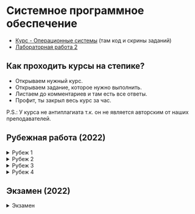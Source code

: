 # Системное программное обеспечение

+ [Курс - Операционные системы](./docs/СПО%20-%20Операционные%20системы.pdf) (там код и скрины заданий)
+ [Лабораторная работа 2](./LAB_2)

## Как проходить курсы на степике?
+ Открываем нужный курс.
+ Открываем задание, которое нужно выполнить.
+ Листаем до комментариев и там есть все ответы.
+ Профит, ты закрыл весь курс за час.

P.S.: У курса не антиплагиата т.к. он не является авторским от наших преподавателей.

## Рубежная работа (2022)
<details><summary>Рубеж 1</summary>

Изучите приведенный код.
Запишите результат вычисления выражения *ptrAdd:
```c
#include <stdio.h>

#define SIZE 15

int main() {
    int vec[SIZE];
    
    for (int i = 0; i < SIZE; i++) {
        vec[i] = i;
    }
    
    int* ptrAdd = vec + 0x7 + 6;
    int* ptrSub = ptrAdd - 2;
    int cmp = ptrSub < vec;
}
```

**Ответ:** 13

---

Для приведенного выше кода запишите результат вычисления выражения: *ptrSub.

**Ответ:** 11

---

Для приведенного выше кода запишите значение переменной cmp.

**Ответ:** 0

---

Реализуйте функцию, выделяющую память под вектор указанного размера и возвращающую типизированный указатель на его начало.   
Тип элементов вектора int.  
Требуется инициализировать вектор нулями.

**Ответ:** 
```c
int* calloc_foo(size_t size) {
return (int*) calloc(size, sizeof(int));
}
```

---

Объявите указатель на функцию, принимающую в качестве параметров три значения int и возвращающую значение целого типа.

**Ответ:** 
```c
int (*fptr)(int,int,int);
```

</details>
<details><summary>Рубеж 2</summary>

Расшифруйте аббревиатуру POSIX.

**Ответ:** Portable Operating System Interface

---

Безопасно ли писать и читать 64-х битную переменную из нескольких потоков на 32-х битной архитектуре?

**Ответ:** Нет, не безопасно.  
**Пояснение:** Пример из лекции про техническую гонку данных. Один поток записывает -1, а другой поток читает значения и может получить 0,-1,2^32-1. Но 2^32-1 это не то что мы ожидаем.

---

Название ассемблерной инструкции для перехода в режим ядра ОС.

**Ответ:** int  
**Пояснение:** [ссылка](https://www.tutorialspoint.com/assembly_programming/assembly_system_calls.htm)

---

Метод isInterrupted в Java сбрасывает флаг?

**Ответ:** Нет.  
**Пояснение:** Метод isInterrupted только возвращает результат флага, а interrupted еще и сбрасывает значение флага

---

Название структуры для описания POSIX потока в USER Space:
1. `posix_thread`
2. `std::thread`
3. `pthread_t`
4. `pthread`

**Ответ:** `pthread_t`

---

Какие конструкции на Java являются interrupted points?
1. `Thread.sleep(1000);`
2. `Thread.sleep(4000);`
3. `System.out.println("System software");`
4. `int a = 5;`

**Ответ:** 1, 2, 3.  
**Пояснение:** interrupted points это функции из которых может вылететь InterruptedException. Примерами таких функций являются: sleep, ввод/вывод, блокирующие операции. Операция присваивания даже не являетcя функцией/методом.

---

Пусть функция thread вызывается в двух потоках.  
Напишите сумму всех значений которые могут получиться в переменной `a` в результате выполнения программы.

```c
int32_t a = 0;

void* thread(void*) {
    a++;
}
```

**Ответ:** 3  
**Пояснение:** если потоки одновременно инкриминируют переменную, то можем получить 1. Если по очереди, то 2. Сумма равна 3.

---

Что делает функция `pthread_cleanup_pop`?
1. Достает только одну функцию обработчик и НЕ исполняет ее
2. Достает N функций обработчиков и НЕ исполняет их (N задается как аргумент функции)
3. Достает N функций обработчиков и исполняет их (N задается как агрумент функции)
4. Достает только одну функцию обработчик и исполняет е


**Ответ:** ?? формулировка не точная была ??  
**Пояснение:** Вообще зависит от параметра execute который передается в функцию pthread_cleanup_pop. Если true, то будет выполнено иначе просто удаляется из стека.

---

Какие ошибки многопоточного программирования присутствуют в алгоритме LockTwo с массивом flag без victim?
1. deadlock
2. use after free
3. проблема ABA
4. data race
5. livelock
6. Обращение к не валидной памяти
7. memory leak

**Ответ:** 1, 5.  
**Пояснение:** deadlock и livelock, livelock является частным случаем deadlock на котором происходит активное ожидание.

---

Выведите сумму уникальных значений value которые могут появиться в результате выполнения функции thread в двух разных потоках.
```c
int32_t value = 0;

void* thread(void*) {
    for (size_t i = 0; i < 5; i++) {
        value++;
    }
}
```

**Ответ:** 54  
**Пояснение:** От 2 до 10. Сумма уникальных значений 2+3+..+10=55-1=54. Как может получиться 2 предлагаю подумать самостоятельно

</details>
<details><summary>Рубеж 3</summary>

Что означает запись `#!/bin/perl` в первой строке командного файла?

**Ответ:** означает, что данный файл является Perl-скпритом.

---

Допустимо ли имя переменной `$var_1`?

**Ответ:** Да.

---

Опишите результат выполнения: `var=$_bob`.

**Ответ:** переменной var присваивается значение переменной _bob.

---

Объясните смысл выполнения команды: `typeset -r r; r=1`.

**Ответ:** Результат - ничего. Командная оболочка просто пропустит это, так как это ошибка. Значение переменной присвоилось в никуда: `r: readonly variable`.

---

Что означает запись вида? `!(tom|cat|tomcat)`

**Ответ:** любое кроме одного из указанных (tom|cat|tomcat).

---

Чему равна переменная `$?`?
```ksh
s='t??'; if[[$s= +(tom|cat|tomcat)]]
print $?; fi
```

**Ответ:** 0

---

Чему равна переменная `$?`?
```ksh
a=5; m=N
if (((a>=8)) || (((a>=6)) && [[ $m=[Yy]* ]]))
print $?; fi; print $?
```

**Ответ:** 0

---

Напишите команду, открывающую выходной поток номера 8 для файла fname.

**Ответ:** `8>fname`

---

Опишите действие команды: `set +o noglob`.

**Ответ:** включить режим интерпретации мета-символов

---

Напишите результат выполнения последовательности команд: 
```ksh
a="tom cat";
print "${a% *}"
```

**Ответ:** tom

</details>
<details><summary>Рубеж 4</summary>

Напишите регулярное выражение, которое соответствует номеру телефона в России.  
Считаем, что это ограничение на код: +7  
Номер телефона может содержать (опционально) символы '-', '(', ')' и пробелы.

**Ответ:** `^(\+7)?[\s\-]?\(?[0-9]{3}\)?[\s\-]?[0-9]{3}[\s\-]?[0-9]{2}[\s\-]?[0-9]{2}$`

---

Напишите регулярное выражение, соответствующее адресу IPv4.  
Оно должно учитывать ограничение на диапазон значений от 0 до 255 для каждого байта.

**Ответ:** `^((25[0-5]|2[0-4][0-9]|[01]?[0-9][0-9]?)(\.|$)){4}`

---

Напишите регулярное выражение, которое соответствует URL.  
Включая схему HTTP, HTTPS, поддомены (опционально), домен, номер порта (опционально) путь к ресурсу (тоже опционально).

**Ответ:** `^(?:https?:\/\/)?(?:[\w]+\.){0,20}(?:\.?[\w]{2,})?(:[0-9]{0,5})?(\/\w+){0,100}$`

---

Напишите регулярное выражение, соответствующее дате в формате dd.mm.yyyy или dd.mm.yy, где dd - день, mm - месяц, yyyy - год или его две последние цифры.

**Ответ:** `^(3[01]|[12][0-9]|0?[1-9])\.(1[012]|0?[1-9])\.([0-9]{2}|[0-9]{4})$`

---

Напишите регулярное выражение, которое соответствует в точности словам net и web в тексте, повторяющимся друг за другом дважды.

**Ответ:** `(net[\s]*web).*?(net[\s]*web)`

</details>

## Экзамен (2022)
<details><summary>Экзамен</summary>

Что выведет данный скрипт в зависимости от входных данных?  
Выберите несколько вариантов.
```bash
value=$1
if [ $value -eq 100 ]
then
  echo "значение = 100"
elif [ $value -gt 100 ]
then
  echo "значение больше 100"
else
  case $value in
  [1-3]*) echo "значение между 1 и 39 (включительно)" ;;
  [4-5]*) echo "значение между 40 и 59 (включительно)" ;;
  9[1-8]*) echo "значение между 91 и 98 (включительно)" ;;
  99) echo "значение = $value" ;;
  *) echo "значение неизвестно" ;;
  esac
fi
```
1. Если первый аргумент скрипта - 35, будет выведено 'значение неизвестно'.
2. Если первый аргумент скрипта - 90, будет выведено 'значение неизвестно'.
3. Если первый аргумент скрипта - 91, будет выведено 'значение между 91 и 98 (включительно)'.
4. Если первый аргумент скрипта - 99, будет выведено 'значение = $value'.
5. Если первый аргумент скрипта - 100, будет выведено 'значение = 100'.

**Ответ:** 2, 3, 4, 5.

---

Какая команда позволяет подсчитать количество строк, слов или символов в файле?
1. `countw`
2. `wcount`
3. `wc`
4. `count p`

**Ответ:** 3.

---

Какая команда позволяет добавить нового пользователя в систему?
1. `useradd`
2. `adduser`
3. `linuxconf`
4. Все варианты ответа
5. Ни один из вариантов

**Ответ:** 4.

---

Какая из перечисленных команд не является фильтром?
1. `sort`
2. `wc`
3. `grep`
4. `cat`
5. ни одна из перечисленных

**Ответ:** 4.

---

Какая из команд в vi позволит удалить три слова?
1. `3$d`
2. `3 dw`
3. `3 x`
4. `3 dd`
5. Ни одна из перечисленных

**Ответ:** 2.

---

Каково отношение времени выполнения двух одинаковых независимых функций в одном потоке к времени выполнению каждой функции в своем потоке на одноядерном процессоре? (считаем накладные расходы на многопоточность нулевыми, ответ - число)

**Ответ:** Невозможно физически выполнять программу быстрее на одном ядре в двух потоках чем в одном потоке на одном ядре.

---

Позволят ли пользовательские потоки получить физическое ускорение, если они выполняются на одном потоке ядра?
1. Да
2. Нет

**Ответ:** 2.  
**Пояснение:** Единицей планирования является поток ядра операционной системы, поэтому он не сможет на двух и более ядрах процессора выполняться одновременно.

---

Какая функция используется для ожидания завершения работы потока?
1. `phread_wait`
2. `phtread_join`
3. `phtread_complete`
4. `phtread_kill`
5. `phtread_create`

**Ответ:** 2.

---
Зачем нужны рекурсивные примитивы синхронизации?
1. позволяют захватывать примитив синхронизации в одном потоке несколько раз
2. без них невозможно реализовать потокобезопасные рекурсивные функции
3. можно всегда обойтись без рекурсивных примитивов
4. рекурсивные примитивы быстрее нерекурсивных

**Ответ:** 1, 3.  
**Пояснение:** Рекурсивные мьютексы можно несколько раз захватывать в одном потоке. Но при этом без них можно всегда обойтись, если разделить код на две части (потокобезопасный, не потокобезопасный).

---

Когда полезно использовать `spin_mutex`?
1. всегда
2. при выделении памяти в куче
3. для синхронизации системных вызовов
4. для критических секций с быстрым вычислениями

**Ответ:** 4.  
**Пояснение:** Под spin_mutex тяжелые вычисления будут пагубно влиять на производительность. В итоге ядра процессора будут заняты ожиданием освобождения ресурсов вместо того, чтобы выполнять полезную работу. Системные вызовы являются тяжелыми операциями.

</details>